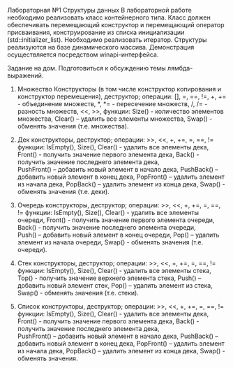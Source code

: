 Лабораторная №1
Структуры данных
В лабораторной работе необходимо реализовать класс контейнерного типа. Класс должен обеспечивать перемещающий конструктор и перемещающий оператор присваивания, конструирование из списка инициализации (std::initializer_list). Необходимо реализовать итератор.
Структуры реализуются на базе динамического массива.
Демонстрация осуществляется посредством winapi-интерфейса.

Задание на дом. Подготовиться к обсуждению темы лямбда-выражений.

1.	Множество 
                     Конструкторы (в том числе конструктор копирования и конструктор перемещения), деструктор;
                     операции: [], =, ==, !=, 
                      	+, +=    - объединение множеств,
*, *=     - пересечение множеств,
/,  /=      - разность множеств, 
<<, >>,
	       функции:
		Size()  - количество элементов множества,
		Clear() – удалить все элементы множества,
	Swap()  - обменять значения (т.е. множества).
		
2.	Дек 
      конструкторы, деструктор;
      операции: >>, <<, +, +=, =, ==, !=
     функции: 
	IsEmpty(),
	Size(),
	Clear()   - удалить все элементы дека,
	Front()   - получить значение первого элемента дека,
	Back()   - получить значение последнего элемента дека,  
	PushFront() – добавить новый элемент в начало дека,
    	PushBack() – добавить новый элемент в конец дека,
	PopFront() – удалить элемент из начала дека,
	PopBack() – удалить элемент из конца дека,
	Swap()  - обменять значения (т.е. деки).

3.	Очередь
      конструкторы, деструктор;
      операции: >>, <<, +, +=, =, ==, !=
     функции: 
	IsEmpty(),
	Size(),
	Clear()   - удалить все элементы очереди,
	Front()   - получить значение первого элемента очереди,
	Back()   - получить значение последнего элемента очереди,  
    	Push() – добавить новый элемент в конец очереди,
	Pop() – удалить элемент из начала очереди,
	Swap()  - обменять значения (т.е. очереди).

4.	Стек
      конструкторы, деструктор;
      операции: >>, <<, +, +=, =, ==, !=
     функции: 
	IsEmpty(),
	Size(),
	Clear()   - удалить все элементы стека,
	Top()   - получить значение верхнего элемента стека,
    	Push() – добавить новый элемент стек,
	Pop() – удалить элемент из стека,
	Swap()  - обменять значения (т.е. стеки).

5.	Список
      конструкторы, деструктор;
      операции: >>, <<, +, +=, =, ==, !=
     функции: 
	IsEmpty(),
	Size(),
	Clear()   - удалить все элементы дека,
	Front()   - получить значение первого элемента дека,
	Back()   - получить значение последнего элемента дека,  
	PushFront() – добавить новый элемент в начало дека,
    	PushBack() – добавить новый элемент в конец дека,
	PopFront() – удалить элемент из начала дека,
	PopBack() – удалить элемент из конца дека,
	Swap()  - обменять значения.
